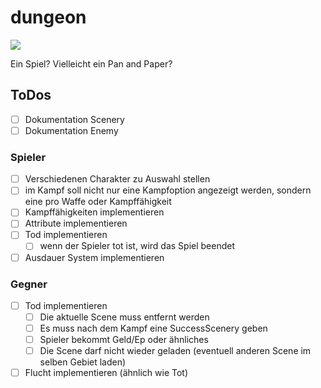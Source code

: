 # dungeon

![](https://github.com/Skanky0815/dungeon/workflows/tests/badge.svg)

Ein Spiel? Vielleicht ein Pan and Paper?

## ToDos

- [ ] Dokumentation Scenery
- [ ] Dokumentation Enemy

### Spieler
- [ ] Verschiedenen Charakter zu Auswahl stellen
- [ ] im Kampf soll nicht nur eine Kampfoption angezeigt werden, sondern eine pro Waffe oder Kampffähigkeit
- [ ] Kampffähigkeiten implementieren
- [ ] Attribute implementieren
- [ ] Tod implementieren
  - [ ] wenn der Spieler tot ist, wird das Spiel beendet
- [ ] Ausdauer System implementieren 
### Gegner
- [ ] Tod implementieren
  - [ ] Die aktuelle Scene muss entfernt werden
  - [ ] Es muss nach dem Kampf eine SuccessScenery geben
  - [ ] Spieler bekommt Geld/Ep oder ähnliches
  - [ ] Die Scene darf nicht wieder geladen (eventuell anderen Scene im selben Gebiet laden)
- [ ] Flucht implementieren (ähnlich wie Tot)
